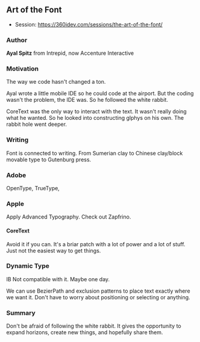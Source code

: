 ## Art of the Font

* Session: https://360idev.com/sessions/the-art-of-the-font/

### Author

**Ayal Spitz** from Intrepid, now Accenture Interactive

### Motivation

The way we code hasn't changed a ton.  

Ayal wrote a little mobile IDE so he could code at the airport.  But the coding wasn't the problem, the IDE was.  So he followed the white rabbit.

CoreText was the only way to interact with the text.  It wasn't really doing what he wanted.  So he looked into constructing glphys on his own.  The rabbit hole went deeper.

### Writing

Font is connected to writing.  From Sumerian clay to Chinese clay/block movable type to Gutenburg press.

### Adobe

OpenType, TrueType,

### Apple

Apply Advanced Typography.  Check out Zapfrino.

#### CoreText

Avoid it if you can.  It's a briar patch with a lot of power and a lot of stuff.  Just not the easiest way to get things.  

### Dynamic Type

IB Not compatible with it.  Maybe one day.

We can use BezierPath and exclusion patterns to place text exactly where we want it.  Don't have to worry about positioning or selecting or anything.

### Summary

Don't be afraid of following the white rabbit.  It gives the opportunity to expand horizons, create new things, and hopefully share them.
